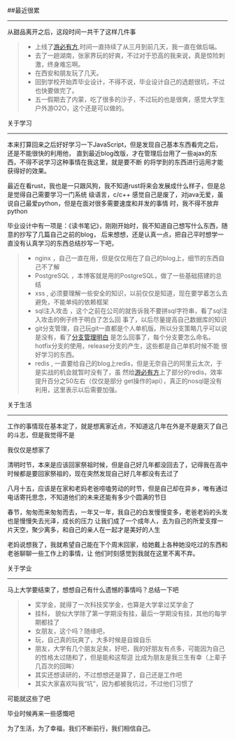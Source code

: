##最近很累

-----

从甜品离开之后，这段时间一共干了这样几件事

> * 上线了[游必有方](http://www.ufindoffer.com),时间一直持续了从三月到前几天，我一直在做后端。
> * 去了一趟湖南，张家界玩的好爽，不过对于恐高的我来说，真是惊险刺激，终身难忘啊。
> * 在西安和朋友玩了几天。
> * 回到学校开始弄毕业设计，不得不说，毕业设计自己的选题很坑，不过也快要做完了。
> * 五一假期去了内蒙，吃了很多的沙子，不过玩的也是很爽，感觉大学生户外游O2O，这个还是可以做的。

关于学习

----

本来打算回来之后好好学习一下JavaScript，但是发现自己基本东西看完之后，还是不能很快的利用他，
直到最近blog改版，才在管理后台用了一些ajax的东西，不得不说学习这种事情在我这里，就是要不断
的将学到的东西进行运用才能获得好的效果。

最近在看rust，我也是一只跟风狗，我不知道rust将来会发展成什么样子，但是总是觉得自己需要学习一门系统
级语言，c/c++ 感觉自己是废了，对java无爱，虽说自己最爱python，但是在面对很多需要速度和并发的事情
时，我不得不放弃python

毕业设计中有一项是：《读书笔记》，刚刚开始时，我不知道自己想写什么东西，随意的抄写了几篇自己之前的blog，
后来想想，还是认真一点，把自己平时想学一直没有认真学习的东西总结抄写一下吧，
> * nginx ，自己一直在用，但是仅仅用在了自己的blog上，细节的东西自己不了解
> * PostgreSQL ，本博客就是用的PostgreSQL，做了一些基础搭建的总结
> * xss , 必须要理解一些安全的知识，以前仅仅是知道，现在要学着怎么去避免，不能单纯的依赖框架
> * sql注入攻击 ，这个之前在公司的就告诉我不要拼sql字符串，看了sql注入攻击的例子终于明白了怎么回
事了，以后尽量提高自己数据库的知识
> * git分支管理，自己玩git一直都是个人单机版。所以分支策略几乎可以说是没有，看了[分支管理明白](http://limboy.me/tech/2011/02/25/git-workflow-with-blog-demo.html)
是怎么回事了，每个分支要怎么命名。hotfix分支的使用，release分支的产生，这些都是自己单机时候不能
很好学习的东西。
> * redis , 一直要给自己的blog上redis，但是无奈自己的阿里云太次，于是实战的机会就暂时没有了，虽
然给[游必有方](http://www.ufindoffer.com)上了部分的redis，效率提升百分之50左右（仅仅是部分
get操作的api），真正的nosql是没有利用，这里表示以后需要加强。

关于生活

----

工作的事情现在基本定了，就是想离家近点，不知道这几年在外是不是磨灭了自己的斗志，但是我觉得不是

我仅仅是想家了

清明时节，本来是应该回家祭祖时候，但是自己好几年都没回去了，记得我在高中时候都是要回家祭祖的，现在突然发现自己好几年都没有去过了

八月十五，应该是在家和老妈老爸唠嗑劳动的时节，但是自己却在异乡，唯有通过电话寄托思念，不知道他们的未来还能有多少个圆满的节日

春节，匆匆而来匆匆而去，一年又一年，我自己的白发慢慢变多，老爸老妈的头发也是慢慢失去光泽，成长的压力
让我们成了一个成年人，去为自己的所爱支撑一片天空，聚少离多，和自己的亲人在一起才是美好的人生

老妈说想我了，我就希望自己能在下个周末回家，给她戴上各种她没吃过的东西和老爸聊聊一些工作上的事情，让
他们时刻感觉到我就在这里不离不弃。

关于学业

----

马上大学要结束了，想想自己有什么遗憾的事情吗？总结一下吧

> * 奖学金，就得了一次科技奖学金，也算是大学拿过奖学金了
> * 挂科， 貌似大学除了第一学期没有挂，最后一学期没有挂，其他的每学期都挂了
> * 女朋友，这个吗？随缘吧，
> * 玩，自己真的玩爽了，大多时候是自娱自乐
> * 朋友，大学有几个朋友足矣，好吧，我的好朋友有点多，可能因为自己的性格太过随和了，但是能和这帮逗
比成为朋友是我三生有幸（上辈子几百次的回眸）
> * 其实还想读研的，不过想想还是算了，自己还是工作吧
> * 其实大家喜欢叫我“坑”，因为都被我坑过，不过他们习惯了

可能就这些了吧


毕业时候再来一些感慨吧

为了生活，为了幸福，我们不断前行，我们相信自己。

